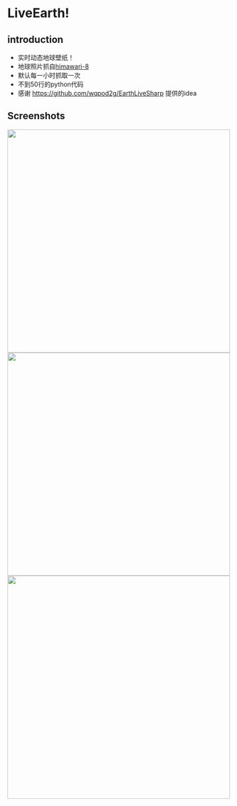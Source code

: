 # LiveEarth!
## introduction
- 实时动态地球壁纸！
- 地球照片抓自[himawari-8](http://himawari8.nict.go.jp/)
- 默认每一小时抓取一次
- 不到50行的python代码
- 感谢 https://github.com/wqpod2g/EarthLiveSharp 提供的idea

## Screenshots
<img src='http://files.cnblogs.com/files/mrpod2g/earth1.gif' width='500' />
<img src='http://files.cnblogs.com/files/mrpod2g/earth2.gif' width='500' />
<img src='http://files.cnblogs.com/files/mrpod2g/earth3.gif' width='500' />

